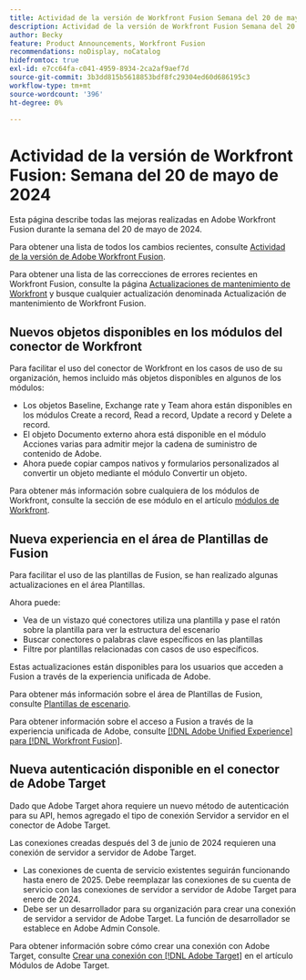 ```yaml
---
title: Actividad de la versión de Workfront Fusion Semana del 20 de mayo de 2024
description: Actividad de la versión de Workfront Fusion Semana del 20 de mayo de 2024
author: Becky
feature: Product Announcements, Workfront Fusion
recommendations: noDisplay, noCatalog
hidefromtoc: true
exl-id: e7cc64fa-c041-4959-8934-2ca2af9aef7d
source-git-commit: 3b3dd815b5618853bdf8fc29304ed60d686195c3
workflow-type: tm+mt
source-wordcount: '396'
ht-degree: 0%

---
```


# Actividad de la versión de Workfront Fusion: Semana del 20 de mayo de 2024

Esta página describe todas las mejoras realizadas en Adobe Workfront Fusion durante la semana del 20 de mayo de 2024.

Para obtener una lista de todos los cambios recientes, consulte [Actividad de la versión de Adobe Workfront Fusion](../../../product-announcements/product-releases/fusion-release-activity/fusion-release-activity.md).

Para obtener una lista de las correcciones de errores recientes en Workfront Fusion, consulte la página [Actualizaciones de mantenimiento de Workfront](https://experienceleague.adobe.com/docs/workfront-known-issues/releases/current-updates.html) y busque cualquier actualización denominada Actualización de mantenimiento de Workfront Fusion.

## Nuevos objetos disponibles en los módulos del conector de Workfront

Para facilitar el uso del conector de Workfront en los casos de uso de su organización, hemos incluido más objetos disponibles en algunos de los módulos:

* Los objetos Baseline, Exchange rate y Team ahora están disponibles en los módulos Create a record, Read a record, Update a record y Delete a record.
* El objeto Documento externo ahora está disponible en el módulo Acciones varias para admitir mejor la cadena de suministro de contenido de Adobe.
* Ahora puede copiar campos nativos y formularios personalizados al convertir un objeto mediante el módulo Convertir un objeto.

Para obtener más información sobre cualquiera de los módulos de Workfront, consulte la sección de ese módulo en el artículo [módulos de Workfront](/help/quicksilver/workfront-fusion/apps-and-their-modules/workfront-modules.md).

## Nueva experiencia en el área de Plantillas de Fusion

Para facilitar el uso de las plantillas de Fusion, se han realizado algunas actualizaciones en el área Plantillas.

Ahora puede:

* Vea de un vistazo qué conectores utiliza una plantilla y pase el ratón sobre la plantilla para ver la estructura del escenario
* Buscar conectores o palabras clave específicos en las plantillas
* Filtre por plantillas relacionadas con casos de uso específicos.

Estas actualizaciones están disponibles para los usuarios que acceden a Fusion a través de la experiencia unificada de Adobe.

Para obtener más información sobre el área de Plantillas de Fusion, consulte [Plantillas de escenario](/help/quicksilver/workfront-fusion/scenarios/templates/fusion-templates.md).

Para obtener información sobre el acceso a Fusion a través de la experiencia unificada de Adobe, consulte [[!DNL Adobe Unified Experience] para [!DNL Workfront Fusion]](/help/quicksilver/workfront-fusion/fusion-in-admin-console/fusion-unified-experience.md).

## Nueva autenticación disponible en el conector de Adobe Target

Dado que Adobe Target ahora requiere un nuevo método de autenticación para su API, hemos agregado el tipo de conexión Servidor a servidor en el conector de Adobe Target.

Las conexiones creadas después del 3 de junio de 2024 requieren una conexión de servidor a servidor de Adobe Target.

* Las conexiones de cuenta de servicio existentes seguirán funcionando hasta enero de 2025. Debe reemplazar las conexiones de su cuenta de servicio con las conexiones de servidor a servidor de Adobe Target para enero de 2024.
* Debe ser un desarrollador para su organización para crear una conexión de servidor a servidor de Adobe Target. La función de desarrollador se establece en Adobe Admin Console.

Para obtener información sobre cómo crear una conexión con Adobe Target, consulte [Crear una conexión con [!DNL Adobe Target]](/help/quicksilver/workfront-fusion/apps-and-their-modules/adobe-target-modules.md#create-a-connection-to-adobe-target) en el artículo Módulos de Adobe Target.
